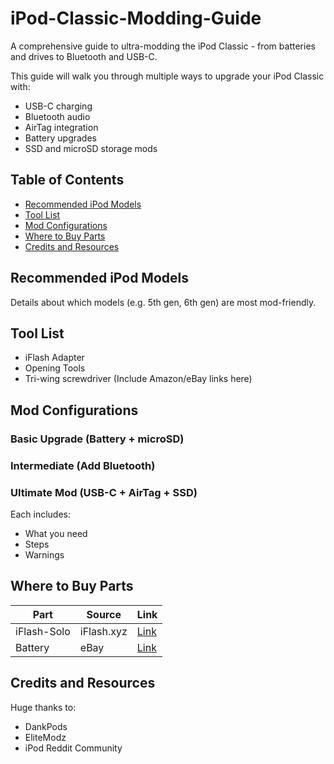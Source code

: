 # iPod-Classic-Modding-Guide
A comprehensive guide to ultra-modding the iPod Classic - from batteries and drives to Bluetooth and USB-C.

This guide will walk you through multiple ways to upgrade your iPod Classic with:

- USB-C charging
- Bluetooth audio
- AirTag integration
- Battery upgrades
- SSD and microSD storage mods

## Table of Contents
- [Recommended iPod Models](#recommended-ipod-models)
- [Tool List](#tool-list)
- [Mod Configurations](#mod-configurations)
- [Where to Buy Parts](#where-to-buy-parts)
- [Credits and Resources](#credits-and-resources)

## Recommended iPod Models
Details about which models (e.g. 5th gen, 6th gen) are most mod-friendly.

## Tool List
- iFlash Adapter
- Opening Tools
- Tri-wing screwdriver
(Include Amazon/eBay links here)

## Mod Configurations
### Basic Upgrade (Battery + microSD)
### Intermediate (Add Bluetooth)
### Ultimate Mod (USB-C + AirTag + SSD)

Each includes:
- What you need
- Steps
- Warnings

## Where to Buy Parts
| Part | Source | Link |
|------|--------|------|
| iFlash-Solo | iFlash.xyz | [Link](https://...) |
| Battery | eBay | [Link](https://...) |

## Credits and Resources
Huge thanks to:
- DankPods
- EliteModz
- iPod Reddit Community

